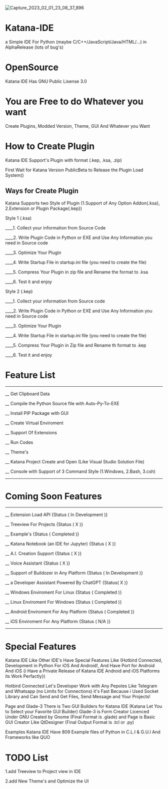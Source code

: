 ![Capture_2023_02_01_23_08_37_896](https://user-images.githubusercontent.com/115403383/216267680-fc1640d6-3009-4ac8-a3e9-68345b2c4f74.png)

# Katana-IDE

a Simple IDE For Python (maybe C/C++/JavaScript/Java/HTML/...) in AlphaRelease (lots of bug's)

# OpenSource

Katana IDE Has GNU Public Lisense 3.0

# You are Free to do Whatever you want

Create Plugins, Modded Version, Theme, GUI And Whatever you Want

# How to Create Plugin

Katana IDE Support's Plugin with format (.kep, .ksa, .zip)

First Wait for Katana Version PublicBeta to Release the Plugin Load System()
## Ways for Create Plugin

Katana Supports two Style of Plugin (1.Support of Any Option Addon{.ksa}, 2.Extension or Plugin Package{.kep})

Style 1 (.ksa)

____1. Collect your information from Source Code

____2. Write Plugin Code in Python or EXE and Use Any Information you need in Source code

____3. Optimize Your Plugin

____4. Write Startup File in startup.ini file (you need to create the file)

____5. Compress Your Plugin in zip file and Rename the format to .ksa

____6. Test it and enjoy

Style 2 (.kep)

____1. Collect your information from Source code

____2. Write Plugin Code in Python or EXE and Use Any Information you need in Source code

____3. Optimize Your Plugin

____4. Write Startup File in startup.ini file (you need to create the file)

____5. Compress Your Plugin in Zip file and Rename th format to .kep

____6. Test it and enjoy

# Feature List
____________________

__ Get Clipboard Data

__ Compile the Python Source file with Auto-Py-To-EXE

__ Install PIP Package with GUI

__ Create Virtual Enviroment

__ Support Of Extensions

__ Run Codes

__ Theme's

__ Katana Project Create and Open (Like Visual Studio Solution File)

__ Console with Support of 3 Command Style (1.Windows, 2.Bash, 3.csh)

____________________

# Coming Soon Features

____________________

__ Extension Load API {Status ( In Development )}

__ Treeview For Projects {Status ( X )}

__ Example's {Status ( Completed )}

__ Katana Notebook (an IDE for Jupyter) {Status ( X )}

__ A.I. Creation Support {Status ( X )}

__ Voice Assistant {Status ( X )}

__ Support of Buildozer in Any Platform {Status ( In Development )}

__ a Developer Assistant Powered By ChatGPT {Status( X )}

__ Windows Enviroment For Linux {Status ( Completed )}

__ Linux Enviroment For Windows {Status ( Completed )}

__ Android Enviroment For Any Platform {Status ( Completed )}

__ iOS Enviroment For Any Platform {Status ( N/A )}

____________________

# Special Features

Katana IDE Like Other IDE's Have Special Features Like (Hotbird Connected, Development in Python For iOS And Android!, And Have Port for Android And iOS {i Have a Private Release of Katana IDE Android and iOS Platforms its Work Perfactly})

Hotbird Connected Let's Developer Work with Any Pepoles Like Telegram and Whatsapp (no Limits for Connections) it's Fast Because i Used Socket Library and Can Send and Get Files, Send Message and Your Projects!

Page and Glade-3
There is Two GUI Builders for Katana IDE (Katana Let You to Select your Favorite GUI Builder) Glade-3 is Form Creator Licenced Under GNU Created by Gnome (Final Format is .glade) and Page is Basic GUI Creator Like QtDesigner (Final Output Format is .tcl or .py)

Examples
Katana IDE Have 809 Example files of Python in C.L.I & G.U.I And Frameworks like QUO

# TODO List

1.add Treeview to Project view in IDE

2.add New Theme's and Optimize the UI
